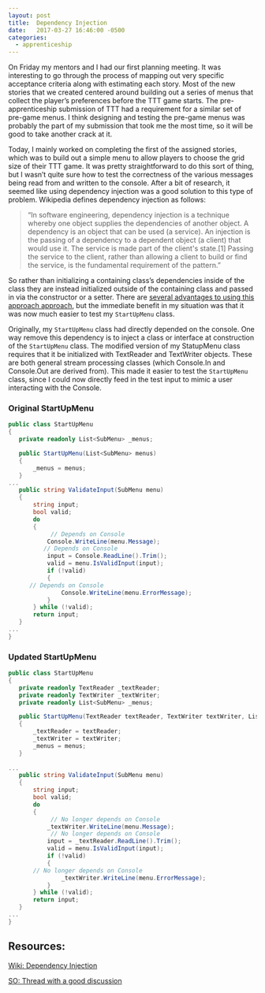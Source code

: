 ```yaml
---
layout: post
title:  Dependency Injection
date:   2017-03-27 16:46:00 -0500
categories: 
  - apprenticeship
---
```


On Friday my mentors and I had our first planning meeting. It was interesting to go through the process of mapping out very specific acceptance criteria along with estimating each story. Most of the new stories that we created centered around building out a series of menus that collect the player’s preferences before the TTT game starts. The pre-apprenticeship submission of TTT had a requirement for a similar set of pre-game menus. I think designing and testing the pre-game menus was probably the part of my submission that took me the most time, so it will be good to take another crack at it.

Today, I mainly worked on completing the first of the assigned stories, which was to build out a simple menu to allow players to choose the grid size of their TTT game. It was pretty straightforward to do this sort of thing, but I wasn’t quite sure how to test the correctness of the various messages being read from and written to the console. After a bit of research, it seemed like using dependency injection was a good solution to this type of problem. Wikipedia defines dependency injection as follows:

> “In software engineering, dependency injection is a technique whereby one object supplies the dependencies of another object. A dependency is an object that can be used (a service). An injection is the passing of a dependency to a dependent object (a client) that would use it. The service is made part of the client's state.[1] Passing the service to the client, rather than allowing a client to build or find the service, is the fundamental requirement of the pattern.”

So rather than initializing a containing class’s dependencies inside of the class they are instead initialized outside of the containing class and passed in via the constructor or a setter. There are [several advantages to using this approach approach](https://en.wikipedia.org/wiki/Dependency_injection#Advantages), but the immediate benefit in my situation was that it was now much easier to test my `StartUpMenu` class.

Originally, my `StartUpMenu` class had directly depended on the console. One way remove this dependency is to inject a class or interface at construction of the `StartUpMenu` class. The modified version of my StatupMenu class requires that it be initialized with TextReader and TextWriter objects. These are both general stream processing classes (which Console.In and Console.Out are derived from). This made it easier to test the `StartUpMenu` class, since I could now directly feed in the test input to mimic a user interacting with the Console. 

### Original StartUpMenu
``` csharp
public class StartUpMenu
{
   private readonly List<SubMenu> _menus;

   public StartUpMenu(List<SubMenu> menus)
   {
       _menus = menus;
   }
...
   public string ValidateInput(SubMenu menu)
   {
       string input;
       bool valid;
       do
       {
            // Depends on Console
           Console.WriteLine(menu.Message);
          // Depends on Console
           input = Console.ReadLine().Trim();
           valid = menu.IsValidInput(input);
           if (!valid)
           {
	  // Depends on Console
               Console.WriteLine(menu.ErrorMessage);
           }
       } while (!valid);
       return input;
   }
...
}

```
### Updated StartUpMenu
``` csharp
public class StartUpMenu
{
   private readonly TextReader _textReader;
   private readonly TextWriter _textWriter;
   private readonly List<SubMenu> _menus;

   public StartUpMenu(TextReader textReader, TextWriter textWriter, List<SubMenu> menus)
   {
       _textReader = textReader;
       _textWriter = textWriter;
       _menus = menus;
   }
  
...   
   public string ValidateInput(SubMenu menu)
   {
       string input;
       bool valid;
       do
       {
            // No longer depends on Console
           _textWriter.WriteLine(menu.Message);
            // No longer depends on Console
           input = _textReader.ReadLine().Trim();
           valid = menu.IsValidInput(input);
           if (!valid)
           {
	   // No longer depends on Console
               _textWriter.WriteLine(menu.ErrorMessage);
           }
       } while (!valid);
       return input;
   }
...
}

```


## Resources:
[Wiki: Dependency Injection](https://en.wikipedia.org/wiki/Dependency_injection)

[SO: Thread with a good discussion](http://stackoverflow.com/questions/14301389/why-does-one-use-dependency-injection)




